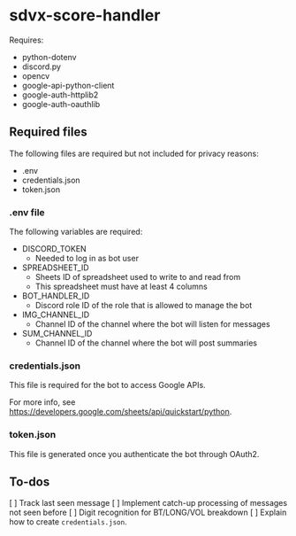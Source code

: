 # sdvx-score-handler
Requires:
- python-dotenv
- discord.py
- opencv
- google-api-python-client
- google-auth-httplib2
- google-auth-oauthlib

## Required files
The following files are required but not included for privacy reasons:
- .env
- credentials.json
- token.json

### .env file
The following variables are required:
- DISCORD_TOKEN
  - Needed to log in as bot user
- SPREADSHEET_ID
  - Sheets ID of spreadsheet used to write to and read from
  - This spreadsheet must have at least 4 columns
- BOT_HANDLER_ID
  - Discord role ID of the role that is allowed to manage the bot
- IMG_CHANNEL_ID
  - Channel ID of the channel where the bot will listen for messages
- SUM_CHANNEL_ID
  - Channel ID of the channel where the bot will post summaries

### credentials.json
This file is required for the bot to access Google APIs.

For more info, see <https://developers.google.com/sheets/api/quickstart/python>.

### token.json
This file is generated once you authenticate the bot through OAuth2.

## To-dos
[ ] Track last seen message
[ ] Implement catch-up processing of messages not seen before
[ ] Digit recognition for BT/LONG/VOL breakdown
[ ] Explain how to create `credentials.json`.

